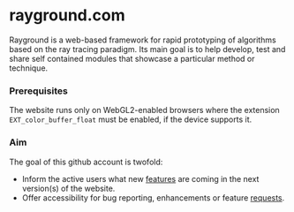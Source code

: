 # rayground.com

Rayground is a web-based framework for rapid prototyping of algorithms based on the ray tracing paradigm. Its main goal is to help develop, test and share self contained modules that showcase a particular method or technique.

### Prerequisites

The website runs only on WebGL2-enabled browsers where the extension `EXT_color_buffer_float` must be enabled, if the device supports it.

### Aim

The goal of this github account is twofold: 
- Inform the active users what new [features](https://github.com/cgaueb/rayground/projects) are coming in the next version(s) of the website.
- Offer accessibility for bug reporting, enhancements or feature [requests](https://github.com/cgaueb/rayground/issues).
